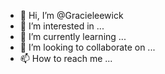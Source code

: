 - 👋 Hi, I’m @Gracieleewick
- 👀 I’m interested in ...
- 🌱 I’m currently learning ...
- 💞️ I’m looking to collaborate on ...
- 📫 How to reach me ...

<!---
Gracieleewick/Gracieleewick is a ✨ special ✨ repository because its `README.md` (this file) appears on your GitHub profile.
You can click the Preview link to take a look at your changes.
--->

